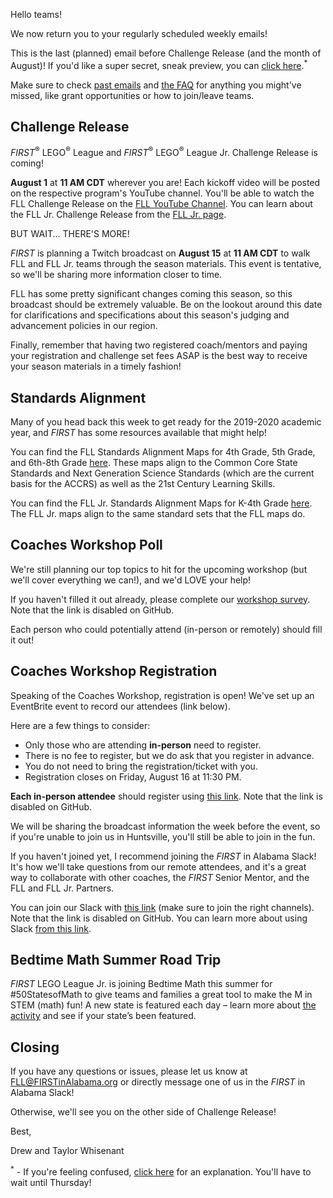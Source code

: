 Hello teams!

We now return you to your regularly scheduled weekly emails!

This is the last (planned) email before Challenge Release (and the month of August)! If you'd like a super secret, sneak preview, you can [click here](https://www.youtube.com/watch?v=dQw4w9WgXcQ).<sup>*</sup>

Make sure to check [past emails](https://github.com/drewwhis/first-in-alabama/tree/main/first-lego-league/2019-2020/email-blasts) and [the FAQ](https://github.com/drewwhis/first-in-alabama/wiki/Frequently-Asked-Questions) for anything you might've missed, like grant opportunities or how to join/leave teams.

## Challenge Release

*FIRST*<sup>&reg;</sup> LEGO<sup>&reg;</sup> League and *FIRST*<sup>&reg;</sup> LEGO<sup>&reg;</sup> League Jr. Challenge Release is coming!

**August 1** at **11 AM CDT** wherever you are! Each kickoff video will be posted on the respective program's YouTube channel. You'll be able to watch the FLL Challenge Release on the [FLL YouTube Channel](https://www.youtube.com/user/FLLGlobal). You can learn about the FLL Jr. Challenge Release from the [FLL Jr. page](https://www.firstinspires.org/robotics/flljr/challenge-and-season).

BUT WAIT... THERE'S MORE!

*FIRST* is planning a Twitch broadcast on **August 15** at **11 AM CDT** to walk FLL and FLL Jr. teams through the season materials. This event is tentative, so we'll be sharing more information closer to time.

FLL has some pretty significant changes coming this season, so this broadcast should be extremely valuable. Be on the lookout around this date for clarifications and specifications about this season's judging and advancement policies in our region.

Finally, remember that having two registered coach/mentors and paying your registration and challenge set fees ASAP is the best way to receive your season materials in a timely fashion!


## Standards Alignment

Many of you head back this week to get ready for the 2019-2020 academic year, and *FIRST* has some resources available that might help!

You can find the FLL Standards Alignment Maps for 4th Grade, 5th Grade, and 6th-8th Grade [here](https://www.firstinspires.org/resource-library/fll/standard-alignment-map). These maps align to the Common Core State Standards and Next Generation Science Standards (which are the current basis for the ACCRS) as well as the 21st Century Learning Skills.

You can find the FLL Jr. Standards Alignment Maps for K-4th Grade [here](https://www.firstinspires.org/resource-library/flljr/standard-alignment-map). The FLL Jr. maps align to the same standard sets that the FLL maps do.


## Coaches Workshop Poll

We're still planning our top topics to hit for the upcoming workshop (but we'll cover everything we can!), and we'd LOVE your help!

If you haven't filled it out already, please complete our [workshop survey](). Note that the link is disabled on GitHub.

Each person who could potentially attend (in-person or remotely) should fill it out!


## Coaches Workshop Registration

Speaking of the Coaches Workshop, registration is open! We've set up an EventBrite event to record our attendees (link below).

Here are a few things to consider:
- Only those who are attending **in-person** need to register.
- There is no fee to register, but we do ask that you register in advance.
- You do not need to bring the registration/ticket with you.
- Registration closes on Friday, August 16 at 11:30 PM.

**Each in-person attendee** should register using [this link](). Note that the link is disabled on GitHub.

We will be sharing the broadcast information the week before the event, so if you're unable to join us in Huntsville, you'll still be able to join in the fun.

If you haven't joined yet, I recommend joining the *FIRST* in Alabama Slack! It's how we'll take questions from our remote attendees, and it's a great way to collaborate with other coaches, the *FIRST* Senior Mentor, and the FLL and FLL Jr. Partners.

You can join our Slack with [this link]() (make sure to join the right channels). Note that the link is disabled on GitHub. You can learn more about using Slack [from this link](https://get.slack.help/hc/en-us/categories/360000049043).

## Bedtime Math Summer Road Trip

*FIRST* LEGO League Jr. is joining Bedtime Math this summer for #50StatesofMath to give teams and families a great tool to make the M in STEM (math) fun! A new state is featured each day – learn more about [the activity](http://bedtimemath.org/road-trip-flljr/) and see if your state’s been featured.

## Closing

If you have any questions or issues, please let us know at FLL@FIRSTinAlabama.org or directly message one of us in the *FIRST* in Alabama Slack!

Otherwise, we'll see you on the other side of Challenge Release!

Best,

Drew and Taylor Whisenant

<sup>*</sup> - If you're feeling confused, [click here](https://en.wikipedia.org/wiki/Rickrolling) for an explanation. You'll have to wait until Thursday!